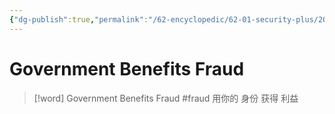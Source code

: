 ```yaml
---
{"dg-publish":true,"permalink":"/62-encyclopedic/62-01-security-plus/20220515165819-government-benefits-fraud/","dgHomeLink":true,"dgPassFrontmatter":false}
---
```



# Government Benefits Fraud

> [!word] Government Benefits Fraud #fraud
> 用你的 身份 获得 利益
<!--ID: 1653993498054-->

